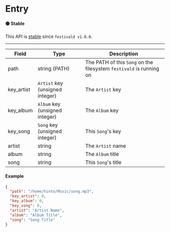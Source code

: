 # Entry

#### 🟢 Stable
This API is [stable](/api-stability/marker.md) since `festivald v1.0.0`.

---

| Field      | Type                            | Description |
|------------|---------------------------------|-------------|
| path       | string (PATH)                   | The PATH of this `Song` on the filesystem `festivald` is running on
| key_artist | `Artist` key (unsigned integer) | The `Artist` key
| key_album  | `Album` key (unsigned integer)  | The `Album` key
| key_song   | `Song` key (unsigned integer)   | This `Song`'s key
| artist     | string                          | The `Artist` name
| album      | string                          | The `Album` title
| song       | string                          | This `Song`'s title

#### Example
```json
{
  "path": "/home/hinto/Music/song.mp3",
  "key_artist": 0,
  "key_album": 0,
  "key_song": 0,
  "artist": "Artist Name",
  "album": "Album Title",
  "song": "Song Title"
}
```

